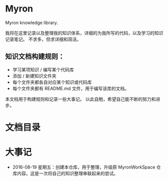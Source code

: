 # Myron
Myron knowledge library.

我将在这里记录以及整理我的知识体系，详细的为我所写的代码，以及学习的知识记录笔记。
不求多，但求详细和简洁。

## 知识文档构建规则：
* 学习某项知识 / 编写某个代码库
* 添加 / 新建知识文件夹
* 每个文件夹都各自对应某个知识或代码库
* 每个文件夹都有 README.md 文件，用于编写该库的文档。

本文档用于构建规则和记录一些大事记。
以此自勉，希望自己能不断的努力和进步。

# 文档目录



# 大事记

- 2016-08-19 星期五：创建本仓库，用于整理，升级原 MyronWorkSpace 仓库内容。这是一次将自己的知识整理串联起来的尝试。
